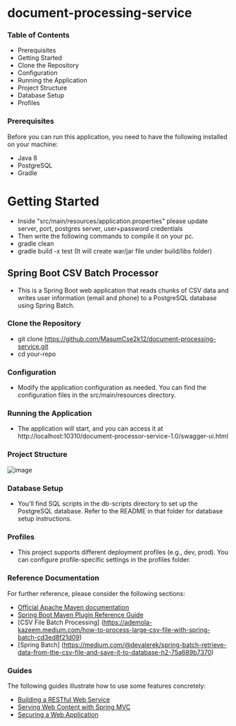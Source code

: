 
# document-processing-service

### Table of Contents
- Prerequisites
- Getting Started
- Clone the Repository
- Configuration
- Running the Application
- Project Structure
- Database Setup
- Profiles

### Prerequisites
Before you can run this application, you need to have the following installed on your machine:

- Java 8
- PostgreSQL
- Gradle

# Getting Started
- Inside "src/main/resources/application.properties" please update server, port, postgres server, user+password credentials
- Then write the following commands to compile it on your pc.
- gradle clean
- gradle build -x test (It will create war/jar file under build/libs folder)

## Spring Boot CSV Batch Processor
- This is a Spring Boot web application that reads chunks of CSV data and writes user information (email and phone) to a PostgreSQL database using Spring Batch.

### Clone the Repository
- git clone https://github.com/MasumCse2k12/document-processing-service.git
- cd your-repo

### Configuration
- Modify the application configuration as needed. You can find the configuration files in the src/main/resources directory.

### Running the Application

- The application will start, and you can access it at http://localhost:10310/document-processor-service-1.0/swagger-ui.html

### Project Structure

![image](https://github.com/MasumCse2k12/document-processing-service/assets/12800530/7db7370e-34b4-4b30-87dd-5701a997cbbc)


### Database Setup
- You'll find SQL scripts in the db-scripts directory to set up the PostgreSQL database. Refer to the README in that folder for database setup instructions.

### Profiles
- This project supports different deployment profiles (e.g., dev, prod). You can configure profile-specific settings in the profiles folder.

### Reference Documentation
For further reference, please consider the following sections:

* [Official Apache Maven documentation](https://docs.gradle.org/current/samples/index.html)
* [Spring Boot Maven Plugin Reference Guide](https://docs.spring.io/spring-boot/docs/2.5.4/gradle-plugin/api/)
* [CSV File Batch Processing] (https://ademola-kazeem.medium.com/how-to-process-large-csv-file-with-spring-batch-cd3ed8f21d09)
* [Spring Batch] (https://medium.com/@devalerek/spring-batch-retrieve-data-from-the-csv-file-and-save-it-to-database-h2-75a689b7370)

### Guides
The following guides illustrate how to use some features concretely:

* [Building a RESTful Web Service](https://spring.io/guides/gs/rest-service/)
* [Serving Web Content with Spring MVC](https://spring.io/guides/gs/serving-web-content/)
* [Securing a Web Application](https://spring.io/guides/gs/securing-web/)
